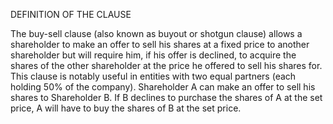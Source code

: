 DEFINITION OF THE CLAUSE 

The buy-sell clause (also known as buyout or shotgun clause) allows a shareholder to make an offer to sell his shares at a fixed price to another shareholder but will require him, if his offer is declined, to acquire the shares of the other shareholder at the price he offered to sell his shares for. 
This clause is notably useful in entities with two equal partners (each holding 50% of the company). Shareholder A can make an offer to sell his shares to Shareholder B. If B declines to purchase the shares of A at the set price, A will have to buy the shares of B at the set price. 
